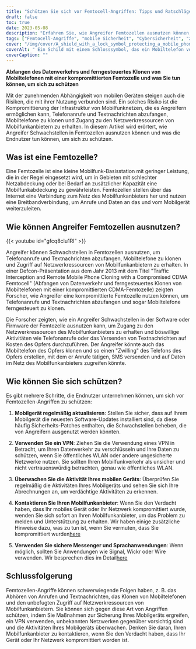 ```yaml
---
title: "Schützen Sie sich vor Femtocell-Angriffen: Tipps und Ratschläge."
draft: false
toc: true
date: 2023-05-08
description: "Erfahren Sie, wie Angreifer Femtozellen ausnutzen können, um Telefonanrufe und SMS abzufangen, und was Sie tun können, um sich vor solchen Angriffen zu schützen."
tags: ["Femtocell-Angriffe", "mobile Sicherheit", "Cybersicherheit", "zellulare Netzwerke", "VPN", "Telefonklonen", "Datenschutz", "Internetsicherheit", "mobile Geräte", "Mobilfunkanbieter", "Netzwerksicherheit", "Funksicherheit", "Sicherheit des Mobiltelefons", "Schwachstellen", "Cyber-Angriffe", "Sicherheitspatches", "Datenverschlüsselung", "Internetkriminalität", "Sicherheitstipps", "sicherer Nachrichtenaustausch"]
cover: "/img/cover/A_shield_with_a_lock_symbol_protecting_a_mobile_phone.png"
coverAlt: " Ein Schild mit einem Schlosssymbol, das ein Mobiltelefon vor den Händen eines Hackers schützt, der versucht, darauf zuzugreifen."
coverCaption: ""
---
```


**Abfangen des Datenverkehrs und ferngesteuertes Klonen von Mobiltelefonen mit einer kompromittierten Femtozelle und was Sie tun können, um sich zu schützen**

Mit der zunehmenden Abhängigkeit von mobilen Geräten steigen auch die Risiken, die mit ihrer Nutzung verbunden sind. Ein solches Risiko ist die Kompromittierung der Infrastruktur von Mobilfunknetzen, die es Angreifern ermöglichen kann, Telefonanrufe und Textnachrichten abzufangen, Mobiltelefone zu klonen und Zugang zu den Netzwerkressourcen von Mobilfunkanbietern zu erhalten. In diesem Artikel wird erörtert, wie Angreifer Schwachstellen in Femtozellen ausnutzen können und was die Endnutzer tun können, um sich zu schützen.

## Was ist eine Femtozelle?

Eine Femtozelle ist eine kleine Mobilfunk-Basisstation mit geringer Leistung, die in der Regel eingesetzt wird, um in Gebieten mit schlechter Netzabdeckung oder bei Bedarf an zusätzlicher Kapazität eine Mobilfunkabdeckung zu gewährleisten. Femtozellen stellen über das Internet eine Verbindung zum Netz des Mobilfunkanbieters her und nutzen eine Breitbandverbindung, um Anrufe und Daten an das und vom Mobilgerät weiterzuleiten.

## Wie können Angreifer Femtozellen ausnutzen?

{{< youtube id="gfcq8clu1RI" >}}

Angreifer können Schwachstellen in Femtozellen ausnutzen, um Telefonanrufe und Textnachrichten abzufangen, Mobiltelefone zu klonen und Zugriff auf Netzwerkressourcen von Mobilfunkanbietern zu erhalten. In einer Defcon-Präsentation aus dem Jahr 2013 mit dem Titel "Traffic Interception and Remote Mobile Phone Cloning with a Compromised CDMA Femtocell" (Abfangen von Datenverkehr und ferngesteuertes Klonen von Mobiltelefonen mit einer kompromittierten CDMA-Femtozelle) zeigten Forscher, wie Angreifer eine kompromittierte Femtozelle nutzen können, um Telefonanrufe und Textnachrichten abzufangen und sogar Mobiltelefone ferngesteuert zu klonen.

Die Forscher zeigten, wie ein Angreifer Schwachstellen in der Software oder Firmware der Femtozelle ausnutzen kann, um Zugang zu den Netzwerkressourcen des Mobilfunkanbieters zu erhalten und böswillige Aktivitäten wie Telefonanrufe oder das Versenden von Textnachrichten auf Kosten des Opfers durchzuführen. Der Angreifer könnte auch das Mobiltelefon des Opfers klonen und so einen "Zwilling" des Telefons des Opfers erstellen, mit dem er Anrufe tätigen, SMS versenden und auf Daten im Netz des Mobilfunkanbieters zugreifen könnte.

## Wie können Sie sich schützen?

Es gibt mehrere Schritte, die Endnutzer unternehmen können, um sich vor Femtozellen-Angriffen zu schützen:

1. **Mobilgerät regelmäßig aktualisieren**: Stellen Sie sicher, dass auf Ihrem Mobilgerät die neuesten Software-Updates installiert sind, da diese häufig Sicherheits-Patches enthalten, die Schwachstellen beheben, die von Angreifern ausgenutzt werden könnten.
   
2. **Verwenden Sie ein VPN**: Ziehen Sie die Verwendung eines VPN in Betracht, um Ihren Datenverkehr zu verschlüsseln und Ihre Daten zu schützen, wenn Sie öffentliches WLAN oder andere ungesicherte Netzwerke nutzen. Sie sollten Ihren Mobilfunkverkehr als unsicher und nicht vertrauenswürdig betrachten, genau wie öffentliches WLAN.

3. **Überwachen Sie die Aktivität Ihres mobilen Geräts**: Überprüfen Sie regelmäßig die Aktivitäten Ihres Mobilgeräts und sehen Sie sich Ihre Abrechnungen an, um verdächtige Aktivitäten zu erkennen.

4. **Kontaktieren Sie Ihren Mobilfunkanbieter**: Wenn Sie den Verdacht haben, dass Ihr mobiles Gerät oder Ihr Netzwerk kompromittiert wurde, wenden Sie sich sofort an Ihren Mobilfunkanbieter, um das Problem zu melden und Unterstützung zu erhalten. Wir haben einige zusätzliche Hinweise dazu, was zu tun ist, wenn Sie vermuten, dass Sie kompromittiert wurden[here](https://simeononsecurity.ch/articles/what-to-do-if-you-suspect-your-computer-phone-or-email-is-compromised/)

5. **Verwenden Sie sichere Messenger und Sprachanwendungen**: Wenn möglich, sollten Sie Anwendungen wie Signal, Wickr oder Wire verwenden. Wir besprechen dies im Detail[here](https://simeononsecurity.ch/recommendations/messengers/)

## Schlussfolgerung

Femtozellen-Angriffe können schwerwiegende Folgen haben, z. B. das Abhören von Anrufen und Textnachrichten, das Klonen von Mobiltelefonen und den unbefugten Zugriff auf Netzwerkressourcen von Mobilfunkanbietern. Sie können sich gegen diese Art von Angriffen schützen, indem Sie Maßnahmen zur Sicherung Ihres Mobilgeräts ergreifen, ein VPN verwenden, unbekannten Netzwerken gegenüber vorsichtig sind und die Aktivitäten Ihres Mobilgeräts überwachen. Denken Sie daran, Ihren Mobilfunkanbieter zu kontaktieren, wenn Sie den Verdacht haben, dass Ihr Gerät oder Ihr Netzwerk kompromittiert worden ist.
